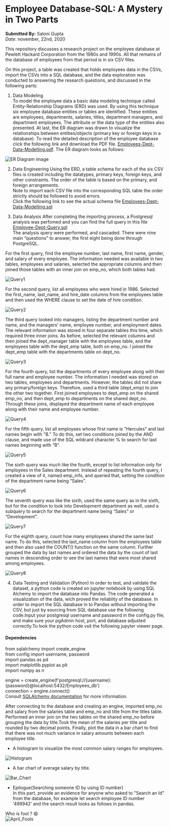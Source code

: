 # Employee Database-SQL: A Mystery in Two Parts

**Submitted By:** Saloni Gupta\
_Date_: november, 22nd, 2020 

This repository discusses a research project on the employee database at Pewlett Hackard Corporation from the 1980s and 1990s. All that remains of the database of employees from that period is in six CSV files. <br/>

On this project, a table was created that holds employees data in the CSVs, import the CSVs into a SQL database, and the data exploration was conducted to answering the research questions, and discussed in the following parts: <br/>

1. Data Modeling <br/>
To model the employee data a basic data modeling technique called Entity-Relationship Diagrams (ERD) was used. By using this technique six employee database entities or tables are identified. These entities are employees, departments, salaries, titles, department managers, and department employees. The attribute or the data type of the entities also presented. At last, the ER diagram was drawn to visualize the relationships between entities/objects (primary key or foreign keys in a database). To read the detailed description of the employee database click the following link and download the PDF file. [Employees-Dept-Data-Modelling.pdf](./EmployeeSQL/Data_Modeling-ERD/Employees-Dept-Data-Modelling.pdf). 
The ER diagram looks as follows: </br>

![ER Diagram image](./EmployeeSQL/Images/Employees-Dept-ERD.png)


2. Data Engineering
Using the ERD, a table schema for each of the six CSV files is created including the datatypes, primary keys, foreign keys, and other constraints.
The order of the table is based on the primary, and foreign arrangements. </br>
Note to import each CSV file into the corresponding SQL table the order strictly should be followed to avoid errors. </br>
Click the following link to see the actual schema file [Employees-Dept-Data-Modelling.sql](./EmployeeSQL/Data_Modeling-ERD/Employees-Dept-Data-Modelling-ERD_exportedfile.sql) 

3. Data Analysis
After completing the importing process, a Postgresql analysis was perfomed and you can find the full query in this file [Employee-Dept-Query.sql](./EmployeeSQL/Data_Analysis/Employee-Dept-Query.sql) </br>
The analysis query were performed, and cascaded. There were nine main “questions” to answer, the first eight being done through PostgreSQL. </br>

For the first query, find the employee number, last name, first name, gender, and salary of every employee. The information needed was available in two tables, employees and   salaries, selected the appropriate columns and then joined those tables with an inner join on emp_no, which both tables had. </br>
 
![Query1](./EmployeeSQL/Images/Query1.PNG) </br>

For the second query, list all employees who were hired in 1986. Selected the first_name, last_name, and hire_date columns from the employees table and then used the WHERE     clause to set the date of hire condition. </br>
 
![Query2](./EmployeeSQL/Images/Query2.PNG) </br>

The third query looked into managers, listing the department number and name, and the managers’ name, employee number, and employment dates. The relevant information was stored in four separate tables this time, which required three inner joins. As before, selected the relevant columns and then joined the dept_manager table with the employees table, and the employees table with the dept_emp table, both on emp_no. I joined the dept_emp table with the departments table on dept_no. </br>

![Query3](./EmployeeSQL/Images/Query3.PNG) </br>

For the fourth query, list the departments of every employee along with their full name and employee number. The information I needed was stored on two tables, employees and departments. However, the tables did not share any primary/foreign keys. Therefore, used a third table (dept_emp) to join the other two together. First joined employees to dept_emp on the shared emp_no, and then dept_emp to departments on the shared dept_no. Through these joins, displayed the department name of each employee along with their name and employee number. </br>

![Query4](./EmployeeSQL/Images/Query4.PNG) </br>

For the fifth query, list all employees whose first name is "Hercules" and last names begin with "B." To do this, set two conditions joined by the AND clause, and made use of the SQL wildcard character % to search for last names beginning with “B”. </br>

![Query5](./EmployeeSQL/Images/Query5.PNG) </br>

The sixth query was much like the fourth, except to list information only for employees in the Sales department. Instead of repeating the fourth query, I created a view of it, named emp_info, and queried that, setting the condition of the department name being “Sales”. </br>

![Query6](./EmployeeSQL/Images/Query6.PNG) </br>

The seventh query was like the sixth, used the same query as in the sixth, but for the condition to look into Development department as well, used a subquery to search for the department name being “Sales” or “Development”. </br>

![Query7](./EmployeeSQL/Images/Query7.PNG) </br>

For the eighth query, count how many employees shared the same last name. To do this, selected the last_name column from the employees table and then also used the COUNT() function on the same column. Further grouped the data by last names and ordered the data by the count of last names in descending order to see the last names that were most shared among employees. </br>

![Query8](./EmployeeSQL/Images/Query8.PNG) </br>

4. Data Testing and Validation (Python)
In order to test, and validate the dataset, a python code is created on jupyter notebook by using SQL Alchemy to import the database into Pandas. The code generated a visualization of the data, wich proved the reliablity of the database. In order to import the SQL database in to Pandas without importing the CSV, but just by sourcing from SQL database use the following code.Input your postgresql username and password in the config.py file, and make sure your pgAdmin host, port, and database adjusted correctly.To look the python code vsit the following jupyter viewer page.

#### Dependencies
from sqlalchemy import create_engine </br>
from config import username, password </br>
import pandas as pd </br>
import matplotlib.pyplot as plt </br>
import numpy as n </br>

engine = create_engine(f'postgresql://{username}:{password}@localhost:5432/Employees_db') </br>
connection = engine.connect() </br>
Consult [SQLAlchemy documentation](https://docs.sqlalchemy.org/en/14/core/engines.html#postgresql) for more information. </br>

After connecting to the database and creating an engine, imported emp_no and salary from the salaries table and emp_no and title from the titles table. Performed an inner join on the two tables on the shared emp_no before grouping the data by title.Took the mean of the salaries per title and rounded by two decimal points. Finally, plot the data in a bar chart to find that there was not much variance in salary amounts between each employee title. </br>

- A histogram to visualize the most common salary ranges for employees. </br>

![Histogram](./EmployeeSQL/Images/employee_salary_distribution.png)

- A bar chart of average salary by title. </br>

![Bar_Chart](./EmployeeSQL/Images/average_salary_by_title.png)

- Epilogue(Searching someone ID by using ID number) </br>
In this part, provide an evidence for anyone who asked to "Search an Id" from the database, for example let search employee ID number '499942' and the search result looks as follows in pandas.

 Who is fool ? 😄 </br>
![April_Fools](./EmployeeSQL/Images/April_Fools.PNG)
 
